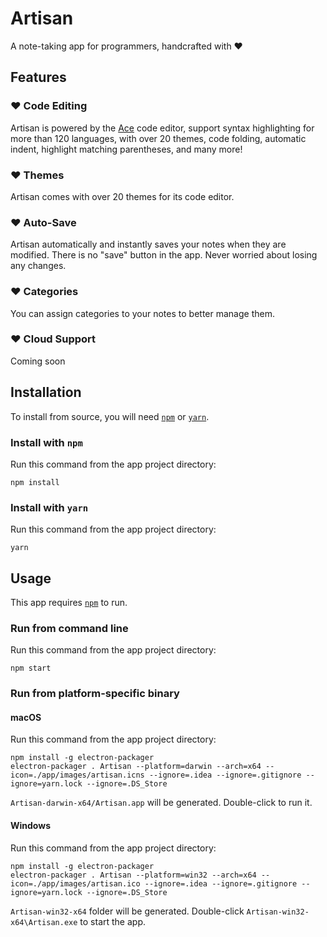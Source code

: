 # Artisan
A note-taking app for programmers, handcrafted with ♥

## Features

### ♥ Code Editing
Artisan is powered by the [Ace](https://ace.c9.io) code editor, support syntax highlighting for more than 120 languages, with over 20 themes, code folding, automatic indent, highlight matching parentheses, and many more!

### ♥ Themes
Artisan comes with over 20 themes for its code editor.

### ♥ Auto-Save
Artisan automatically and instantly saves your notes when they are modified. There is no "save" button in the app. Never worried about losing any changes.

### ♥ Categories
You can assign categories to your notes to better manage them.

### ♥ Cloud Support
Coming soon

## Installation
To install from source, you will need [`npm`](https://www.npmjs.com/) or [`yarn`](https://yarnpkg.com/).

### Install with `npm`
Run this command from the app project directory:
```
npm install
```

### Install with `yarn`
Run this command from the app project directory:
```
yarn
```

## Usage
This app requires [`npm`](https://www.npmjs.com/) to run.

### Run from command line
Run this command from the app project directory:
```
npm start
```

### Run from platform-specific binary

#### macOS
Run this command from the app project directory:
```
npm install -g electron-packager
electron-packager . Artisan --platform=darwin --arch=x64 --icon=./app/images/artisan.icns --ignore=.idea --ignore=.gitignore --ignore=yarn.lock --ignore=.DS_Store
```
`Artisan-darwin-x64/Artisan.app` will be generated. Double-click to run it.

#### Windows
Run this command from the app project directory:

```
npm install -g electron-packager
electron-packager . Artisan --platform=win32 --arch=x64 --icon=./app/images/artisan.ico --ignore=.idea --ignore=.gitignore --ignore=yarn.lock --ignore=.DS_Store
```
`Artisan-win32-x64` folder will be generated. Double-click `Artisan-win32-x64\Artisan.exe` to start the app.
